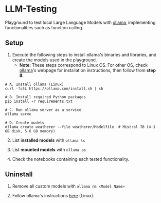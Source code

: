 # LLM-Testing
Playground to test local Large Language Models with [ollama](https://ollama.com/), implementing functionalities such as function calling.

## Setup

1. Execute the following steps to install ollama's binaries and libraries, and create the models used in the playground.
   - __Note__: These steps correspond to Linux OS. For other OS, check [ollama](https://ollama.com/)'s webpage for installation instructions, then follow from __step B__.
```
# A. Install ollama (Linux)
curl -fsSL https://ollama.com/install.sh | sh

# B. Install required Python packages
pip install -r requirements.txt

# C. Run ollama server as a service
ollama serve

# D. Create models
ollama create weatherer --file weatherer/Modelfile  # Mistral 7B (4.1 GB disk, 5.8 GB memory)
```

2. List __installed models__ with `ollama ls`
   
3. List __mounted models__ with `ollama ps`

4. Check the notebooks containing each tested functionality.

## Uninstall

1. Remove all custom models with `ollama rm <Model Name>`

2. Follow ollama's instructions [here](https://github.com/ollama/ollama/blob/main/docs/linux.md#uninstall) (Linux).
